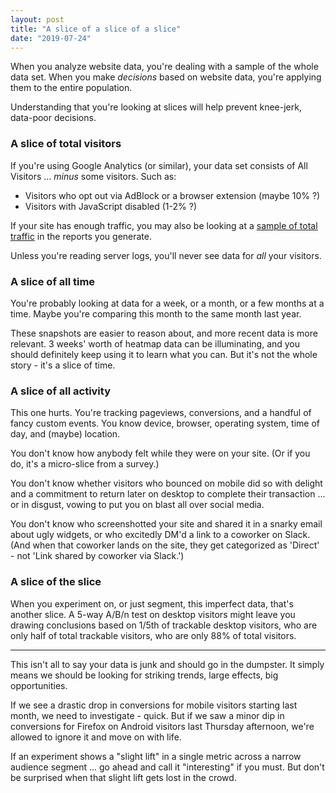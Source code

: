 ```yaml
---
layout: post
title: "A slice of a slice of a slice"
date: "2019-07-24"
---
```


When you analyze website data, you're dealing with a sample of the whole data set. When you make _decisions_ based on website data, you're applying them to the entire population.

Understanding that you're looking at slices will help prevent knee-jerk, data-poor decisions.

### A slice of total visitors

If you're using Google Analytics (or similar), your data set consists of All Visitors ... _minus_ some visitors. Such as:

- Visitors who opt out via AdBlock or a browser extension (maybe 10% ?)
- Visitors with JavaScript disabled (1-2% ?)

If your site has enough traffic, you may also be looking at a [sample of total traffic](https://support.google.com/analytics/answer/2637192?hl=en) in the reports you generate.

Unless you're reading server logs, you'll never see data for _all_ your visitors.

### A slice of all time

You're probably looking at data for a week, or a month, or a few months at a time. Maybe you're comparing this month to the same month last year.

These snapshots are easier to reason about, and more recent data is more relevant. 3 weeks' worth of heatmap data can be illuminating, and you should definitely keep using it to learn what you can. But it's not the whole story - it's a slice of time.

### A slice of all activity

This one hurts. You're tracking pageviews, conversions, and a handful of fancy custom events. You know device, browser, operating system, time of day, and (maybe) location.

You don't know how anybody felt while they were on your site. (Or if you do, it's a micro-slice from a survey.)

You don't know whether visitors who bounced on mobile did so with delight and a commitment to return later on desktop to complete their transaction ... or in disgust, vowing to put you on blast all over social media.

You don't know who screenshotted your site and shared it in a snarky email about ugly widgets, or who excitedly DM'd a link to a coworker on Slack. (And when that coworker lands on the site, they get categorized as 'Direct' - not 'Link shared by coworker via Slack.')

### A slice of the slice

When you experiment on, or just segment, this imperfect data, that's another slice. A 5-way A/B/n test on desktop visitors might leave you drawing conclusions based on 1/5th of trackable desktop visitors, who are only half of total trackable visitors, who are only 88% of total visitors.

* * *

This isn't all to say your data is junk and should go in the dumpster. It simply means we should be looking for striking trends, large effects, big opportunities.

If we see a drastic drop in conversions for mobile visitors starting last month, we need to investigate - quick. But if we saw a minor dip in conversions for Firefox on Android visitors last Thursday afternoon, we're allowed to ignore it and move on with life.

If an experiment shows a "slight lift" in a single metric across a narrow audience segment ... go ahead and call it "interesting" if you must. But don't be surprised when that slight lift gets lost in the crowd.
